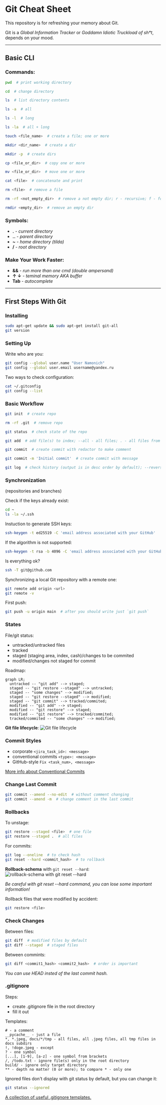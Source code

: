 # Git Cheat Sheet
This repository is for refreshing your memory about Git.

Git is a _Global Information Tracker_ or _Goddamn Idiotic Truckload of sh*t_, depends on your mood.

---

## Basic CLI
### Commands:
```bash
pwd  # print working directory
```
```bash
cd  # change directory
```
```bash
ls  # list directory contents
```
```bash
ls -a  # all
```
```bash
ls -l  # long
```
```bash
ls -la  # all + long
```
```bash
touch <file_name>  # create a file; one or more
```
```bash
mkdir <dir_name>  # create a dir
```
```bash
mkdir -p  # create dirs
```
```bash
cp <file_or_dir>  # copy one or more
```
```bash
mv <file_or_dir>  # move one or more
```
```bash
cat <file>  # concatenate and print
```
```bash
rm <file>  # remove a file
```
```bash
rm -rf <not_empty_dir>  # remove a not empty dir; r - recursive; f - force
```
```bash
rmdir <empty_dir>  # remove an empty dir
```

### Symbols:
- **.** - *current directory*
- **..** - *parent directory*
- **~** - *home directory (tilda)*
- **/** - *root directory*

### Make Your Work Faster:
- **&&** - *run more than one cmd (double ampersand)*
- **↑ ↓** - *teminal memory AKA buffer*
- **Tab** - *autocomplete*

---

## First Steps With Git
### Installing
```bash
sudo apt-get update && sudo apt-get install git-all
git version
```

### Setting Up
Write who are you:
```bash
git config --global user.name "User Namonich"
git config --global user.email username@yandex.ru
```

Two ways to check configuration:
```bash
cat ~/.gitconfig
git config --list
```

### Basic Workflow
```bash
git init  # create repo
```
```bash
rm -rf .git  # remove repo
```
```bash
git status  # check state of the repo
```
```bash
git add  # add file(s) to index; --all - all files; . - all files from current dir
```
```bash
git commit  # create commit with redactor to make comment
```
```bash
git commit -m 'Initial commit'  # create commit with message
```
```bash
git log  # check history (output is in desc order by default); --reverse - asc order; --oneline - short way
```

### Synchronization
(repositories and branches)  

Check if the keys already exist:
```bash
cd ~
ls -la ~/.ssh
```

Instuction to generate SSH keys:
```bash
ssh-keygen -t ed25519 -C 'email address associated with your GitHub'
```
If the algorithm is not supported:
```bash
ssh-keygen -t rsa -b 4096 -C 'email address associated with your GitHub'
```

Is everything ok?
```bash
ssh -T git@github.com
```

Synchronizing a local Git repository with a remote one:
```bash
git remote add origin <url>
git remote -v
```

First push:
```bash
git push -u origin main  # after you should write just `git push`
```

### States
File/git status:
- untracked/untracked files
- tracked
- staged (staging area, index, cash)/changes to be commited
- modified/changes not staged for commit

Roadmap:
```mermaid
graph LR;
  untracked -- "git add" --> staged;
  staged -- "git restore --staged" --> untracked;
  staged -- "some changes" --> modified;
  staged -- "git restore --staged" --> modified;
  staged -- "git commit" --> tracked/commited;
  modified -- "git add" --> staged;
  modified -- "git restore" --> staged;
  modified -- "git restore" --> tracked/commited;
  tracked/commited -- "some changes" --> modified;
```

**Git file lifecycle**:
![Git file lifecycle](https://pictures.s3.yandex.net/resources/M2_T5_1686651284.png)

### Commit Styles
- corporate `<jira_task_id>: <message>`
- conventional commits `<type>: <message>`
- GitHub-style `Fix <task_num>, <message>`

[More info about Conventional Commits](https://www.conventionalcommits.org/en/v1.0.0-beta.4/#%D1%81%D0%BF%D0%B5%D1%86%D0%B8%D1%84%D0%B8%D0%BA%D0%B0%D1%86%D0%B8%D1%8F "Conventional Commits")

### Change Last Commit
```bash
git commit --amend --no-edit  # without comment changing
git commit --amend -m  # change comment in the last commit
```

### Rollbacks
To unstage:
```bash
git restore --staged <file>  # one file
git restore --staged .  # all files
```

For commits:
```bash
git log --oneline  # to check hash
git reset --hard <commit_hash>  # to rollback
```

**Rollback-schema** with `git reset --hard`:
![rollback-schema with git reset --hard](https://pictures.s3.yandex.net/resources/M2_T6_1686651127.png "git reset --hard")

*Be careful with git reset --hard command, you can lose some important information!*

Rollback files that were modified by accident:
```bash
git restore <file>
```

### Check Changes
Between files:
```bash
git diff  # modified files by default
git diff --staged  # staged files
```

Between commints:
```bash
git diff <commit1_hash> <commit2_hash>  # order is important
```
*You can use HEAD insted of the last commit hash.*

### .gitignore
Steps:
- create .gitignore file in the root directory
- fill it out

Templates:
```
# - a comment
__pycache__ - just a file
*, *.jpeg, docs/*/tmp - all files, all .jpeg files, all tmp files in docs subdirs
!, !doge.jpeg - except
? - one symbol
[...], [1-9], [a-z] - one symbol from brackets
/, /todo.txt - ignore file(s) only in the root directory
build/ - ignore only target directory
** - depth no matter (0 or more); to compare * - only one
```

Ignored files don't display with git status by default, but you can change it:
```bash
git status --ignored
```

[A collection of useful .gitignore templates.](https://github.com/github/gitignore ".gitignore templates")

